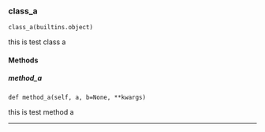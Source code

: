 ### class_a

```
class_a(builtins.object)
```

this is test class a 


#### Methods

##### method_a
`def method_a(self, a, b=None, **kwargs)`

this is test method a 

---
